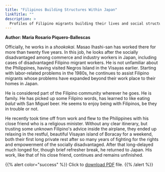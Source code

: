 ```yaml
---
title: "Filipinos Building Structures Within Japan"
linkTitle: ""
description: >
  Profiles of Filipino migrants building their lives and social structures within the confines of Japanese society
---
```

**Author: Maria Rosario Piquero-Ballescas**

Officially, he works in a *shookokai*. Masao Ihashi-san has worked there for more than twenty five years. In this job, he looks after the socially disadvantaged among commerce and industry workers in Japan, including cases of disadvantaged Filipino migrant workers. He is not unfamiliar about the Philippines, having visited Negros Island in the Visayas earlier. Starting with labor-related problems in the 1980s, he continues to assist Filipino migrants whose problems have expanded beyond their work place to their homes in Japan.

He is considered part of the Filipino community wherever he goes. He is family. He has picked up some Filipino words, has learned to like eating *balut* with San Miguel beer. He seems to enjoy being with Filipinos, be they in trouble or not.

He recently took time off from work and flew to the Philippines with his close friend who is a religious minister. Without any clear itinerary, but trusting some unknown Filipino's advice inside the airplane, they ended up relaxing in the restful, beautiful Visayan island of Boracay for a weekend, both their first long private rest after so many years of fighting for the rights and empowerment of the socially disadvantaged. After that long-delayed much longed for, though brief refresher break, he returned to Japan. His work, like that of his close friend, continues and remains unfinished.

{{% alert color="success" %}}
Click to [download PDF](https://timog.org/static/pdf/filipinos-building-structures-within-japan.pdf) file.
{{% /alert %}}


